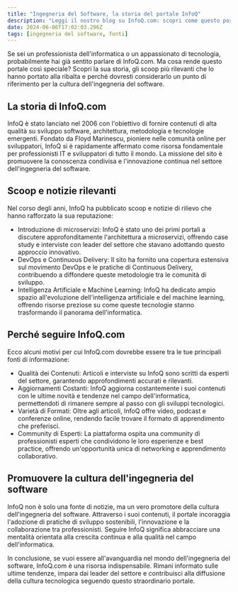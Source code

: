 ```yaml
---
title: "Ingegneria del Software, la storia del portale InfoQ"
description: "Leggi il nostro blog su InfoQ.com: scopri come questo portale rivoluziona l'ingegneria del software con contenuti di alta qualità, aggiornamenti costanti e una community di esperti."
date: 2024-06-06T17:02:03.296Z
tags: [ingegneria del software, fonti]
---
```


Se sei un professionista dell'informatica o un appassionato di tecnologia, probabilmente hai già sentito parlare di InfoQ.com. Ma cosa rende questo portale così speciale? Scopri la sua storia, gli scoop più rilevanti che lo hanno portato alla ribalta e perché dovresti considerarlo un punto di riferimento per la cultura dell'ingegneria del software.

## La storia di InfoQ.com

InfoQ è stato lanciato nel 2006 con l'obiettivo di fornire contenuti di alta qualità su sviluppo software, architettura, metodologia e tecnologie emergenti. Fondato da Floyd Marinescu, pioniere nelle comunità online per sviluppatori, InfoQ si è rapidamente affermato come risorsa fondamentale per professionisti IT e sviluppatori di tutto il mondo. La missione del sito è promuovere la conoscenza condivisa e l'innovazione continua nel settore dell'ingegneria del software.

## Scoop e notizie rilevanti
Nel corso degli anni, InfoQ ha pubblicato scoop e notizie di rilievo che hanno rafforzato la sua reputazione:

* Introduzione di microservizi: InfoQ è stato uno dei primi portali a discutere approfonditamente l'architettura a microservizi, offrendo case study e interviste con leader del settore che stavano adottando questo approccio innovativo.
* DevOps e Continuous Delivery: Il sito ha fornito una copertura estensiva sul movimento DevOps e le pratiche di Continuous Delivery, contribuendo a diffondere queste metodologie tra le comunità di sviluppo.
* Intelligenza Artificiale e Machine Learning: InfoQ ha dedicato ampio spazio all'evoluzione dell'intelligenza artificiale e del machine learning, offrendo risorse preziose su come queste tecnologie stanno trasformando il panorama dell'informatica.

## Perché seguire InfoQ.com

Ecco alcuni motivi per cui InfoQ.com dovrebbe essere tra le tue principali fonti di informazione:

* Qualità dei Contenuti: Articoli e interviste su InfoQ sono scritti da esperti del settore, garantendo approfondimenti accurati e rilevanti.
* Aggiornamenti Costanti: InfoQ aggiorna costantemente i suoi contenuti con le ultime novità e tendenze nel campo dell'informatica, permettendoti di rimanere sempre al passo con gli sviluppi tecnologici.
* Varietà di Formati: Oltre agli articoli, InfoQ offre video, podcast e conferenze online, rendendo facile trovare il formato di apprendimento che preferisci.
* Community di Esperti: La piattaforma ospita una community di professionisti esperti che condividono le loro esperienze e best practice, offrendo un'opportunità unica di networking e apprendimento collaborativo.

## Promuovere la cultura dell'ingegneria del software

InfoQ non è solo una fonte di notizie, ma un vero promotore della cultura dell'ingegneria del software. Attraverso i suoi contenuti, il portale incoraggia l'adozione di pratiche di sviluppo sostenibili, l'innovazione e la collaborazione tra professionisti. Seguire InfoQ significa abbracciare una mentalità orientata alla crescita continua e alla qualità nel campo dell'informatica.

In conclusione, se vuoi essere all'avanguardia nel mondo dell'ingegneria del software, InfoQ.com è una risorsa indispensabile. Rimani informato sulle ultime tendenze, impara dai leader del settore e contribuisci alla diffusione della cultura tecnologica seguendo questo straordinario portale.
